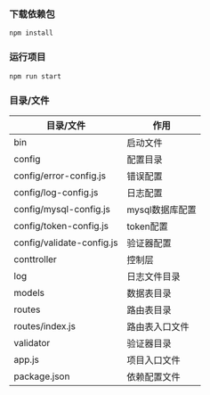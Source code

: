### 下载依赖包

```
npm install
```

### 运行项目

```
npm run start
```

### 目录/文件

| 目录/文件                 | 作用            |
| ------------------------- | --------------- |
| bin                       | 启动文件        |
| config                    | 配置目录        |
| config/error-config.js    | 错误配置        |
| config/log-config.js      | 日志配置        |
| config/mysql-config.js    | mysql数据库配置 |
| config/token-config.js    | token配置       |
| config/validate-config.js | 验证器配置      |
| conttroller               | 控制层          |
| log                       | 日志文件目录    |
| models                    | 数据表目录      |
| routes                    | 路由表目录      |
| routes/index.js           | 路由表入口文件  |
| validator                 | 验证器目录      |
| app.js                    | 项目入口文件    |
| package.json              | 依赖配置文件    |

